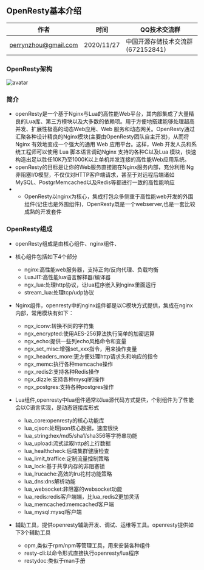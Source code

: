 ## OpenResty基本介绍

| 作者 | 时间 |QQ技术交流群 |
| ------ | ------ |------ |
| perrynzhou@gmail.com |2020/11/27 |中国开源存储技术交流群(672152841) |

### OpenResty架构

![avatar](../images/OpenResty-Architect.jpg)
###  简介
- openResty是一个基于Nginx与Lua的高性能Web平台，其内部集成了大量精良的Lua库、第三方模块以及大多数的依赖项。用于方便地搭建能够处理超高并发、扩展性极高的动态Web应用、Web 服务和动态网关。OpenResty通过汇聚各种设计精良的Nginx模块(主要由OpenResty团队自主开发)，从而将Nginx 有效地变成一个强大的通用 Web 应用平台。这样，Web 开发人员和系统工程师可以使用 Lua 脚本语言调动Nginx 支持的各种C以及Lua 模块，快速构造出足以胜任10K乃至1000K以上单机并发连接的高性能Web应用系统。
- openResty的目标是让你的Web服务直接跑在Nginx服务内部，充分利用 Ng非阻塞I/0模型，不仅仅对HTTP客户端请求，甚至于对远程后端诸如MySQL、PostgrMemcached以及Redis等都进行一致的高性能响应
- - OpenResty以nginx为核心，集成打包众多侧重于高性能web开发的外围组件(记住也是外围组件)，OpenResty既是一个webserver,也是一套比较成熟的开发套件


### OpenResty组成
- openResty组成是由核心组件、nginx组件、
- 核心组件包括如下4个部分
  - nginx:高性能web服务器，支持正向/反向代理、负载均衡
  - LuaJIT:高性能lua语言解释器/编译器
  - ngx_lua:处理http协议，让lua程序嵌入到nginx里面运行
  - stream_lua:处理tcp/udp协议
- Nginx组件，openresty中的nginx组件都是以C模块方式提供，集成在nginx内部，常用模块有如下：
  - ngx_iconv:转换不同的字符集
  - ngx_encrypted:使用AES-256算法执行简单的加密运算
  - ngx_echo:提供一些列echo风格命令和变量
  - ngx_set_misc:增强set_xxx指令，用来操作变量
  - ngx_headers_more:更方便处理http请求头和响应的指令
  - ngx_memc:执行各种memcache操作
  - ngx_redis2:支持各种Redis操作
  - ngx_dizzle:支持各种mysql的操作
  - ngx_postgres:支持各种postgres操作

- Lua组件,openresty中lua组件通常以lua源代码方式提供，个别组件为了性能会以C语言实现，是动态链接库形式
  - lua_core:openresty的核心功能库
  - lua_cjson:处理json核心数据，速度很快
  - lua_string:hex/md5/sha1/sha356等字符串功能
  - lua_upload:流式读取http的上行数据
  - lua_healthcheck:后端集群健康检查
  - lua_limit_traffice:定制流量控制策略
  - lua_lock:基于共享内存的非阻塞锁
  - lua_lrucache:高效的lru花村功能策略
  - lua_dns:dns解析功能
  - lua_websocket:非阻塞的websocket功能
  - lua_redis:redis客户端端，比lua_redis2更加灵活
  - lua_memcached:memcached客户端
  - lua_mysql:mysql客户端

- 辅助工具，提供openresty辅助开发、调试、运维等工具。openresty提供如下3个辅助工具
  - opm,类似于rpm/npm等管理工具，用来安装各种组件
  - resty-cli:以命令形式直接执行openresty/lua程序
  - restydoc:类似于man手册
